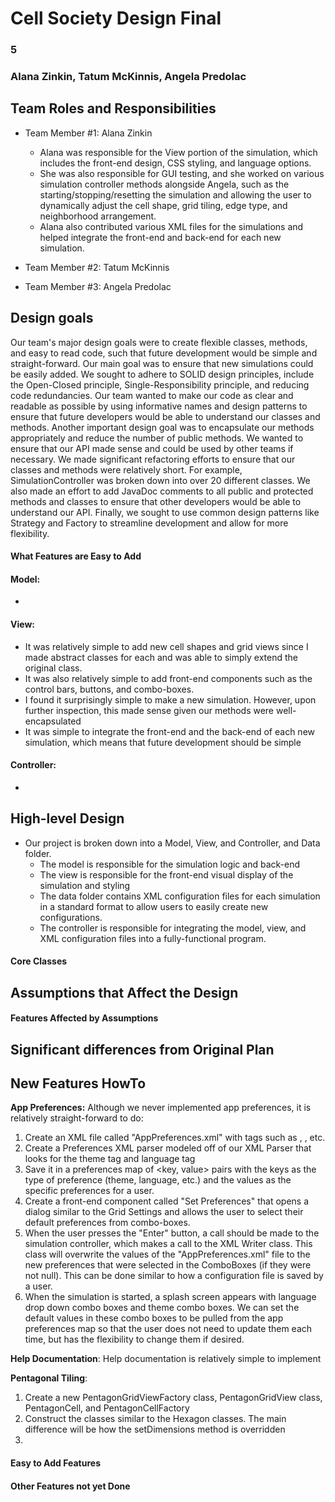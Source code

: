 # Cell Society Design Final
### 5
### Alana Zinkin, Tatum McKinnis, Angela Predolac


## Team Roles and Responsibilities

 * Team Member #1: Alana Zinkin
   * Alana was responsible for the View portion of the simulation, which includes the
   front-end design, CSS styling, and language options.
   * She was also responsible for GUI testing, and she worked on various simulation controller
   methods alongside Angela, such as the starting/stopping/resetting the simulation and allowing
   the user to dynamically adjust the cell shape, grid tiling, edge type, and neighborhood arrangement.
   * Alana also contributed various XML files for the simulations and helped integrate the front-end and 
   back-end for each new simulation.

 * Team Member #2: Tatum McKinnis

 * Team Member #3: Angela Predolac



## Design goals
Our team's major design goals were to create flexible classes, methods, and easy to read code, such that future
development would be simple and straight-forward. Our main goal was to ensure that new simulations
could be easily added. We sought to adhere to SOLID design principles, include the Open-Closed principle,
Single-Responsibility principle, and reducing code redundancies. Our team wanted to make our code as clear and readable as possible
by using informative names and design patterns to ensure that future developers would be able to understand our classes and methods.
Another important design goal was to encapsulate our methods appropriately and reduce the number of public methods.
We wanted to ensure that our API made sense and could be used by other teams if necessary.
We made significant refactoring efforts to ensure that our classes and methods were relatively short. For example,
SimulationController was broken down into over 20 different classes. We also made an effort to add JavaDoc comments
to all public and protected methods and classes to ensure that other developers would be able to understand our API.
Finally, we sought to use common design patterns like Strategy and Factory to streamline development and allow for more flexibility.
#### What Features are Easy to Add
#### Model:
* 

#### View:
* It was relatively simple to add new cell shapes and grid views since I made abstract classes
for each and was able to simply extend the original class.
* It was also relatively simple to add front-end components such as the control bars, buttons, and combo-boxes.
* I found it surprisingly simple to make a new simulation. However, upon further inspection, this made sense given our methods were well-encapsulated
* It was simple to integrate the front-end and the back-end of each new simulation, which means that future development should be simple

#### Controller:
*

## High-level Design
* Our project is broken down into a Model, View, and Controller, and Data folder.
  * The model is responsible for the simulation logic and back-end 
  * The view is responsible for the front-end visual display of the simulation and styling
  * The data folder contains XML configuration files for each simulation in a standard format to allow
  users to easily create new configurations.
  * The controller is responsible for integrating the model, view, and XML configuration files
  into a fully-functional program.

#### Core Classes


## Assumptions that Affect the Design

#### Features Affected by Assumptions


## Significant differences from Original Plan


## New Features HowTo
**App Preferences:** Although we never implemented app preferences, it is relatively straight-forward to do:
1. Create an XML file called "AppPreferences.xml" with tags such as <theme>, <language>, etc.
2. Create a Preferences XML parser modeled off of our XML Parser that looks for the theme tag and language tag
3. Save it in a preferences map of <key, value> pairs with the keys as the type of preference (theme, language, etc.) and the values as the specific preferences
for a user.
4. Create a front-end component called "Set Preferences" that opens a dialog similar to the Grid Settings and allows the user to select their default
preferences from combo-boxes.
5. When the user presses the "Enter" button, a call should be made to the simulation controller, which makes a call to the XML
Writer class. This class will overwrite the values of the "AppPreferences.xml" file to the new preferences that were selected
in the ComboBoxes (if they were not null). This can be done similar to how a configuration file is saved by a user.
6. When the simulation is started, a splash screen appears with language drop down combo boxes and theme combo boxes. We can set the default values in
these combo boxes to be pulled from the app preferences map so that the user does not need to update them each time, but has the flexibility
to change them if desired.

**Help Documentation**: Help documentation is relatively simple to implement

**Pentagonal Tiling**: 
1. Create a new PentagonGridViewFactory class, PentagonGridView class, PentagonCell, and PentagonCellFactory
2. Construct the classes similar to the Hexagon classes. The main difference will be how the setDimensions method is overridden
3. 
#### Easy to Add Features

#### Other Features not yet Done

